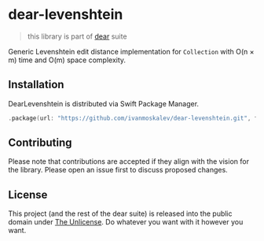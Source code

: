 # dear-levenshtein
> this library is part of [dear](https://github.com/ivanmoskalev/dear) suite

Generic Levenshtein edit distance implementation for `Collection` with O(n × m) time and O(m) space complexity. 

## Installation

DearLevenshtein is distributed via Swift Package Manager.

```swift
.package(url: "https://github.com/ivanmoskalev/dear-levenshtein.git", from: "1.0.0")
```

## Contributing

Please note that contributions are accepted if they align with the vision for the library. Please open an issue first to discuss proposed changes. 

## License

This project (and the rest of the dear suite) is released into the public domain under [The Unlicense](https://unlicense.org/). Do whatever you want with it however you want.
